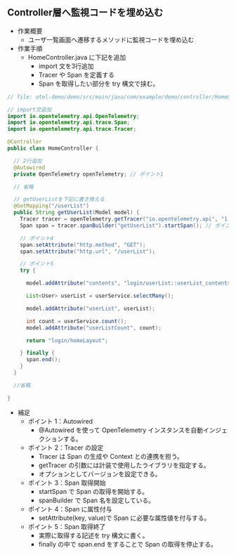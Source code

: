## Controller層へ監視コードを埋め込む

- 作業概要
  - ユーザ一覧画面へ遷移するメソッドに監視コードを埋め込む
- 作業手順
  - HomeController.java に下記を追加
    - import 文を3行追加
    - Tracer や Span を定義する
    - Span を取得したい部分を try 構文で挟む。

```java
// file: otel-demo/demo/src/main/java/com/example/demo/controller/HomeController.java

// import文追加
import io.opentelemetry.api.OpenTelemetry;
import io.opentelemetry.api.trace.Span;
import io.opentelemetry.api.trace.Tracer;

@Controller
public class HomeController {

  // 2行追加
  @Autowired
  private OpenTelemetry openTelemetry; // ポイント1

  // 省略

  // getUserListを下記に書き換える
  @GetMapping("/userList")
  public String getUserList(Model model) {
    Tracer tracer = openTelemetry.getTracer("io.opentelemetry.api", "1.11.0"); // ポイント2
    Span span = tracer.spanBuilder("getUserList").startSpan(); // ポイント3

    // ポイント4
    span.setAttribute("http.method", "GET");
    span.setAttribute("http.url", "/userList");

    // ポイント5
    try {

      model.addAttribute("contents", "login/userList::userList_contents");

      List<User> userList = userService.selectMany();

      model.addAttribute("userList", userList);

      int count = userService.count();
      model.addAttribute("userListCount", count);

      return "login/homeLayout";

    } finally {
      span.end();
    }
  }

  //省略

}
```

- 補足
  - ポイント 1：Autowired
    - @Autowired を使って OpenTelemetry インスタンスを自動インジェクションする。
  - ポイント 2：Tracer の設定
    - Tracer は Span の生成や Context との連携を担う。
    - getTracer の引数には計装で使用したライブラリを指定する。
    - オプションとしてバージョンを設定できる。
  - ポイント 3：Span 取得開始
    - startSpan で Span の取得を開始する。
    - spanBuilder で Span 名を設定している。
  - ポイント 4：Span に属性付与
    - setAttribute(key, value)で Span に必要な属性値を付与する。
  - ポイント 5：Span 取得終了
    - 実際に取得する記述を try 構文に書く。
    - finally の中で span.end をすることで Span の取得を停止する。